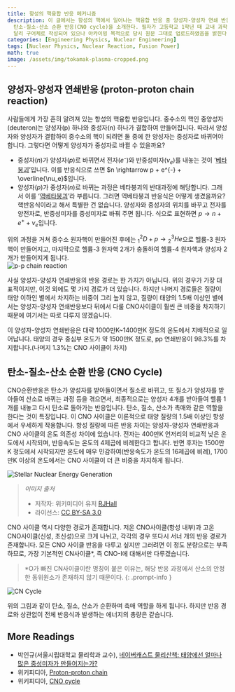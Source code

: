 ```yaml
---
title: 항성의 핵융합 반응 메커니즘
description: 이 글에서는 항성의 핵에서 일어나는 핵융합 반응 중 양성자-양성자 연쇄 반응(proton-proton chain reaction)과
  탄소-질소-산소 순환 반응(CNO cycle)을 소개한다. 필자가 고등학교 1학년 때 교내 과학동아리 활동을 위해 작성했던 에세이로, 다른 포스트들과는
  달리 구어체로 작성되어 있으나 아카이빙 목적으로 당시 원문 그대로 업로드하였음을 밝힌다.
categories: [Engineering Physics, Nuclear Engineering]
tags: [Nuclear Physics, Nuclear Reaction, Fusion Power]
math: true
image: /assets/img/tokamak-plasma-cropped.png
---
```

## 양성자-양성자 연쇄반응 (proton-proton chain reaction)
사람들에게 가장 흔히 알려져 있는 항성의 핵융합 반응입니다. 중수소의 핵인 중양성자(deuteron)는 양성자(p) 하나와 중성자(n) 하나가 결합하여 만들어집니다. 따라서 양성자와 양성자가 결합하여 중수소의 핵이 되려면 둘 중에 한 양성자는 중성자로 바뀌어야 합니다. 그렇다면 어떻게 양성자가 중성자로 바뀔 수 있을까요?

- 중성자($n$)가 양성자($p$)로 바뀌면서 전자($e⁻$)와 반중성미자($\nu_e$)를 내놓는 것이 ‘[베타붕괴](/posts/Nuclear-Stability-and-Radioactive-Decay/#음의-베타붕괴beta--decay)’입니다. 이를 반응식으로 쓰면 $n \rightarrow p + e^{-} + \overline{\nu_e}$입니다. 
- 양성자($p$)가 중성자($n$)로 바뀌는 과정은 베타붕괴의 반대과정에 해당합니다. 그래서 이를 ‘[역베타붕괴](/posts/Nuclear-Stability-and-Radioactive-Decay/#양의-베타붕괴beta-decay)’라 부릅니다. 그러면 역베타붕괴 반응식은 어떻게 생겼을까요? 핵반응식이라고 해서 특별한 건 없습니다. 양성자와 중성자의 위치를 바꾸고 전자를 양전자로, 반중성미자를 중성미자로 바꿔 주면 됩니다. 식으로 표현하면 $p \rightarrow n + e^{+} + \nu_e$입니다.

위의 과정을 거쳐 중수소 원자핵이 만들어진 후에는 $^2_1D + p \rightarrow {^3_2He}$으로 헬륨-3 원자핵이 만들어지고, 마지막으로 헬륨-3 원자핵 2개가 충돌하여 헬륨-4 원자핵과 양성자 2개가 만들어지게 됩니다.  
![p-p chain reaction](https://upload.wikimedia.org/wikipedia/commons/8/85/Fusion_in_the_Sun.svg)

사실 양성자-양성자 연쇄반응의 반응 경로는 한 가지가 아닙니다. 위의 경우가 가장 대표적이지만, 이것 외에도 몇 가지 경로가 더 있습니다. 하지만 나머지 경로들은 질량이 태양 이하인 별에서 차지하는 비중이 그리 높지 않고, 질량이 태양의 1.5배 이상인 별에서는 양성자-양성자 연쇄반응보다 뒤에서 다룰 CNO사이클이 훨씬 큰 비중을 차지하기 때문에 여기서는 따로 다루지 않겠습니다.

이 양성자-양성자 연쇄반응은 대략 1000만K~1400만K 정도의 온도에서 지배적으로 일어납니다. 태양의 경우 중심부 온도가 약 1500만K 정도로, pp 연쇄반응이 98.3%를 차지합니다.(나머지 1.3%는 CNO 사이클이 차지)

## 탄소-질소-산소 순환 반응 (CNO Cycle)
CNO순환반응은 탄소가 양성자를 받아들이면서 질소로 바뀌고, 또 질소가 양성자를 받아들여 산소로 바뀌는 과정 등을 겪으면서, 최종적으로는 양성자 4개를 받아들여 헬륨 1개를 내놓고 다시 탄소로 돌아가는 반응입니다. 탄소, 질소, 산소가 촉매와 같은 역할을 한다는 것이 특징입니다. 이 CNO 사이클은 이론적으로 태양 질량의 1.5배 이상인 항성에서 우세하게 작용합니다. 항성 질량에 따른 반응 차이는 양성자-양성자 연쇄반응과 CNO 사이클의 온도 의존성 차이에 있습니다. 전자는 400만K 언저리의 비교적 낮은 온도에서 시작되며, 반응속도는 온도의 4제곱에 비례한다고 합니다. 반면 후자는 1500만K 정도에서 시작되지만 온도에 매우 민감하여(반응속도가 온도의 16제곱에 비례), 1700만K 이상의 온도에서는 CNO 사이클이 더 큰 비중을 차지하게 됩니다.

![Stellar Nuclear Energy Generation](https://upload.wikimedia.org/wikipedia/commons/5/5b/Nuclear_energy_generation.svg)
> *이미지 출처*
> - 저작자: 위키미디어 유저 [RJHall](https://commons.wikimedia.org/wiki/User:RJHall)
> - 라이선스: [CC BY-SA 3.0](https://creativecommons.org/licenses/by-sa/3.0/)

CNO 사이클 역시 다양한 경로가 존재합니다. 저온 CNO사이클(항성 내부)과 고온 CNO사이클(신성, 초신성)으로 크게 나뉘고, 각각의 경우 또다시 서너 개의 반응 경로가 존재합니다. 모든 CNO 사이클 반응을 다루고 싶지만 그러려면 이 정도 분량으로는 부족하므로, 가장 기본적인 CN사이클*, 즉 CNO-I에 대해서만 다루겠습니다.

> *O가 빠진 CN사이클이란 명칭이 붙은 이유는, 해당 반응 과정에서 산소의 안정한 동위원소가 존재하지 않기 때문이다.
{: .prompt-info }

![CN Cycle](https://upload.wikimedia.org/wikipedia/commons/2/21/CNO_Cycle.svg)

위의 그림과 같이 탄소, 질소, 산소가 순환하며 촉매 역할을 하게 됩니다. 하지만 반응 경로와 상관없이 전체 반응식과 발생하는 에너지의 총량은 같습니다.

## More Readings
- 박인규(서울시립대학교 물리학과 교수), [네이버캐스트 물리산책: 태양에선 얼마나 많은 중성미자가 만들어지는가?](https://terms.naver.com/entry.naver?docId=4125519&cid=58941&categoryId=58960)
- 위키피디아, [Proton-proton chain](https://en.wikipedia.org/wiki/Proton%E2%80%93proton_chain)
- 위키피디아, [CNO cycle](https://en.wikipedia.org/wiki/CNO_cycle)
